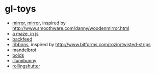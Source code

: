 gl-toys
=======
* [mirror, mirror](http://wgreenberg.github.io/gl-toys/mirrormirror/index.html), inspired by http://www.smoothware.com/danny/woodenmirror.html
* [a maze, in js](http://wgreenberg.github.io/gl-toys/amaze/index.html)
* [backfeed](http://wgreenberg.github.io/gl-toys/backfeed)
* [ribbons](http://wgreenberg.github.io/gl-toys/ribbons), inspired by http://www.bitforms.com/rozin/twisted-strips
* [mandelbrot](http://wgreenberg.github.io/gl-toys/mandelbrot)
* [boids](http://wgreenberg.github.io/gl-toys/boids)
* [illumibunny](http://wgreenberg.github.io/gl-toys/illumibunny)
* [rollingshutter](http://wgreenberg.github.io/gl-toys/rollingshutter)
